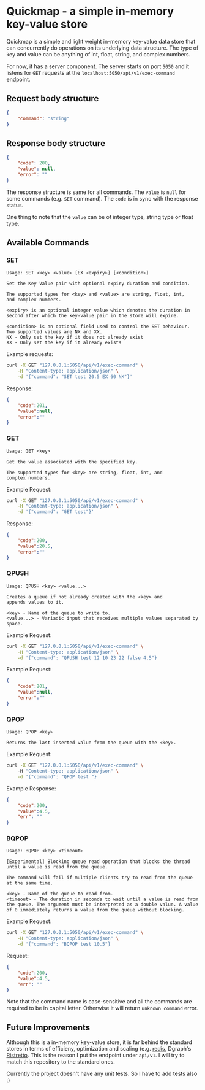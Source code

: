# Quickmap - a simple in-memory key-value store

Quickmap is a simple and light weight in-memory key-value data store that can concurrently do operations on its underlying data structure. The type of key and value can be anything of int, float, string, and complex numbers.

For now, it has a server component. The server starts on port `5050` and it listens for `GET` requests at the `localhost:5050/api/v1/exec-command` endpoint.

## Request body structure

```json
{
	"command": "string"
}
```

## Response body structure

```json
{
	"code": 200,
	"value": null,
	"error": ""
}
```

The response structure is same for all commands. The `value` is `null` for some commands (e.g. `SET` command). The `code` is in sync with the response status.

One thing to note that the `value` can be of integer type, string type or float type.

## Available Commands

### SET

```
Usage: SET <key> <value> [EX <expiry>] [<condition>]

Set the Key Value pair with optional expiry duration and condition.

The supported types for <key> and <value> are string, float, int,
and complex numbers.

<expiry> is an optional integer value which denotes the duration in
second after which the key-value pair in the store will expire.

<condition> is an optional field used to control the SET behaviour.
Two supported values are NX and XX.
NX - Only set the key if it does not already exist
XX - Only set the key if it already exists
```

Example requests:

```bash
curl -X GET "127.0.0.1:5050/api/v1/exec-command" \
	-H "Content-type: application/json" \
	-d '{"command": "SET test 20.5 EX 60 NX"}'
```

Response:

```json
{
	"code":201,
	"value":null,
	"error":""
}
```

### GET

```
Usage: GET <key>

Get the value associated with the specified key.

The supported types for <key> are string, float, int, and
complex numbers.
```

Example Request:

```bash
curl -X GET "127.0.0.1:5050/api/v1/exec-command" \
	-H "Content-type: application/json" \
	-d '{"command": "GET test"}'
```

Response:

```json
{
	"code":200,
	"value":20.5,
	"error":""
}
```

### QPUSH

```
Usage: QPUSH <key> <value...>

Creates a queue if not already created with the <key> and
appends values to it.

<key> - Name of the queue to write to.
<value...> - Variadic input that receives multiple values separated by space.
```

Example Request:

```bash
curl -X GET "127.0.0.1:5050/api/v1/exec-command" \
	-H "Content-type: application/json" \
	-d '{"command": "QPUSH test 12 10 23 22 false 4.5"}
```

Example Request:

```json
{
	"code":201,
	"value":null,
	"error":""
}
```

### QPOP

```
Usage: QPOP <key>

Returns the last inserted value from the queue with the <key>.
```

Example Request:

```bash
curl -X GET "127.0.0.1:5050/api/v1/exec-command" \ 
	-H "Content-type: application/json" \
	-d '{"command": "QPOP test "}
```

Example Response:

```json
{
	"code":200,
	"value":4.5,
	"err": ""
}
```
### BQPOP

```
Usage: BQPOP <key> <timeout>

[Experimental] Blocking queue read operation that blocks the thread
until a value is read from the queue.

The command will fail if multiple clients try to read from the queue
at the same time.

<key> - Name of the queue to read from.
<timeout> - The duration in seconds to wait until a value is read from
the queue. The argument must be interpreted as a double value. A value
of 0 immediately returns a value from the queue without blocking.
```

Example Request:

```bash
curl -X GET "127.0.0.1:5050/api/v1/exec-command" \
	-H "Content-type: application/json" \
	-d '{"command": "BQPOP test 10.5"}
```

Request:

```json
{
	"code":200,
	"value":4.5,
	"err": ""
}
```

Note that the command name is case-sensitive and all the commands are required to be in capital letter. Otherwise it will return `unknown command` error.

## Future Improvements

Although this is a in-memory key-value store, it is far behind the standard stores in terms of efficieny, optimization and scaling (e.g. [redis](https://github.com/redis/redis), Dgraph's [Ristretto](https://github.com/dgraph-io/ristretto). This is the reason I put the endpoint under `api/v1`. I will try to match this repository to the standard ones.

Currently the project doesn't have any unit tests. So I have to add tests also ;)